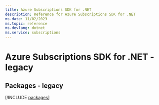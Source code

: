 ```yaml
---
title: Azure Subscriptions SDK for .NET
description: Reference for Azure Subscriptions SDK for .NET
ms.date: 11/02/2023
ms.topic: reference
ms.devlang: dotnet
ms.service: subscriptions
---
```

# Azure Subscriptions SDK for .NET - legacy
## Packages - legacy
[!INCLUDE [packages](subscriptions-index.md)]